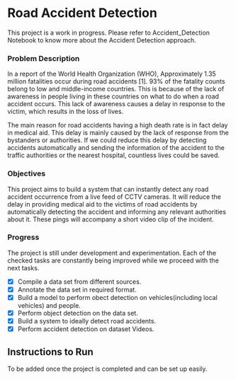 # Road Accident Detection
This project is a work in progress.
Please refer to Accident_Detection Notebook to know more about the Accident Detection approach.

### Problem Description
In a report of the World Health Organization (WHO), Approximately 1.35 million fatalities
occur during road accidents [1]. 93% of the fatality counts belong to low and middle-income
countries. This is because of the lack of awareness in people living in these countries on what to
do when a road accident occurs. This lack of awareness causes a delay in response to the victim,
which results in the loss of lives. 

The main reason for road accidents having a high death rate is in fact delay in medical aid. 
This delay is mainly caused by the lack of response from the bystanders or authorities. 
If we could reduce this delay by detecting accidents automatically and sending the information 
of the accident to the traffic authorities or the nearest hospital, countless lives could be saved.

### Objectives
This project aims to build a system that can instantly detect any road accident occurrence from a
live feed of CCTV cameras. It will reduce the delay in providing medical aid to the victims of
road accidents by automatically detecting the accident and informing any relevant authorities
about it. These pings will accompany a short video clip of the incident.

### Progress
The project is still under development and experimentation. Each of the checked tasks are constantly
being improved while we proceed with the next tasks.

- [x] Compile a data set from different sources.
- [x] Annotate the data set in required format.
- [x] Build a model to perform obect detection on vehicles(including local vehicles) and people.
- [x] Perform object detection on the data set.
- [x] Build a system to ideally detect road accidents.
- [x] Perform accident detection on dataset Videos.

## Instructions to Run
To be added once the project is completed and can be set up easily.
